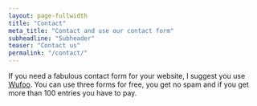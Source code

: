 ```yaml
---
layout: page-fullwidth
title: "Contact"
meta_title: "Contact and use our contact form"
subheadline: "Subheader"
teaser: "Contact us"
permalink: "/contact/"
---
```

If you need a fabulous contact form for your website, I suggest you use [Wufoo][1]. You can use three forms for free, you get no spam and if you get more than 100 entries you have to pay.


 [1]: http://www.wufoo.com/
